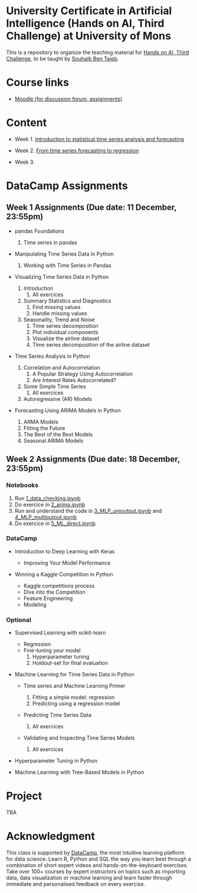 # University Certificate in Artificial Intelligence (Hands on AI, Third Challenge) at University of Mons 

This is a repository to organize the teaching material for [Hands on AI, Third Challenge](https://web.umons.ac.be/fpms/fr/formations/intelligence-artificielle-hands-on-ai/), to be taught by [Souhaib Ben Taieb](http://www.souhaib-bentaieb.com).

# Course links

- [Moodle (for discussion forum, assignments)](https://moodle.umons.ac.be/course/view.php?id=2666)

# Content

- Week 1. [Introduction to statistical time series analysis and forecasting](./slides/week1.pdf)

- Week 2. [From time series forecasting to regression](./slides/week2.pdf)

- Week 3.

# DataCamp Assignments

## Week 1 Assignments (Due date: 11 December, 23:55pm)
- pandas Foundations
	1. Time series in pandas

- Manipulating Time Series Data in Python
	1. Working with Time Series in Pandas

- Visualizing Time Series Data in Python
	1. Introduction 
		1. All exercices
	2. Summary Statistics and Diagnostics	
		1. Find missing values
		2. Handle missing values
	3. Seasonality, Trend and Noise
		1. Time series decomposition
		2. Plot individual components	
		3. Visualize the airline dataset
		4. Time series decomposition of the airline dataset

- Time Series Analysis in Python
	1. Correlation and Autocorrelation
		1. A Popular Strategy Using Autocorrelation
		2. Are Interest Rates Autocorrelated?
	2. Some Simple Time Series
		1. All exercices
	3. Autoregressive (AR) Models


- Forecasting Using ARIMA Models in Python
	1. ARMA Models
	2. Fitting the Future
	3. The Best of the Best Models
	4. Seasonal ARIMA Models

## Week 2 Assignments (Due date: 18 December, 23:55pm)

### Notebooks

1. Run [1_data_checking.ipynb](./exercices/1_data_checking.ipynb)
2. Do exercice in [2_arima.ipynb](./exercices/2_arima.ipynb)
3. Run and understand the code in [3_MLP_unioutput.ipynb](./exercices/3_MLP_unioutput.ipynb) and [4_MLP_multioutput.ipynb](./exercices/4_MLP_multioutput.ipynb)
4. Do exercice in [5_ML_direct.ipynb](./exercices/5_ML_direct.ipynb)



### DataCamp



- Introduction to Deep Learning with Keras
	- Improving Your Model Performance


- Winning a Kaggle Competition in Python
	- Kaggle competitions process
	- Dive into the Competition
	- Feature Engineering
	- Modeling

### Optional

- Supervised Learning with scikit-learn
	- Regression
	- Fine-tuning your model
		1. Hyperparameter tuning
		2. Holdout-set for final evaluation

- Machine Learning for Time Series Data in Python
	- Time series and Machine Learning Primer
		1. Fitting a simple model: regression
		2. Predicting using a regression model

	- Predicting Time Series Data
		1. All exercices

	- Validating and Inspecting Time Series Models
		1. All exercices 
		
- Hyperparameter Tuning in Python
- Machine Learning with Tree-Based Models in Python


# Project

TBA

# Acknowledgment

This class is supported by [DataCamp](https://www.datacamp.com/), the most intuitive learning platform for data science. Learn R, Python and SQL the way you learn best through a combination of short expert videos and hands-on-the-keyboard exercises. Take over 100+ courses by expert instructors on topics such as importing data, data visualization or machine learning and learn faster through immediate and personalised feedback on every exercise.